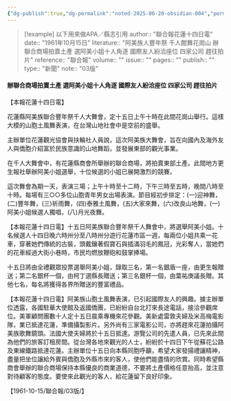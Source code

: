 ```yaml
---
{"dg-publish":true,"dg-permalink":"noted-2025-06-20-obsidian-004","permalink":"/noted-2025-06-20-obsidian-004/","title":"阿美族人豐年祭 千人酣舞花崗山 辦聯合商場拍賣土產 選阿美小姐十人角逐 國際友人紛洽座位 四家公司 趕往拍片","tags":["花蓮縣志"],"noteIcon":"3","created":"2025-06-20T10:54:04.313+08:00","updated":"2025-06-20T12:02:30.302+08:00"}
---
```



> [!example] 以下用來做APA／縣志引用
> 	author:: "聯合報花蓮十四日電"
> 	date:: "1961年10月15日"
> 	literature:: "阿美族人豐年祭 千人酣舞花崗山 辦聯合商場拍賣土產 選阿美小姐十人角逐 國際友人紛洽座位 四家公司 趕往拍片"
> 	reference:: "聯合報"
> 		volume:: ""
> 		issue:: ""
> 		pages:: ""
> 		publish:: ""
> 	type:: "新聞"	
> 		note:: "03版"


#### 辦聯合商場拍賣土產 選阿美小姐十人角逐 國際友人紛洽座位 四家公司 趕往拍片

【本報花蓮十四日電】

花蓮縣阿美族聯合豐年祭千人大舞會，定十五日上午十時在此間花崗山舉行。這樣大模的山胞土風舞表演，在台灣山地社會中是空前的盛舉。

主辦單位花蓮觀光協會與扶輪社人員說，這次阿美族大舞會，旨在向國內及海外友人與僑胞介紹富於民族意識的山地舞蹈，並發展東部的觀光事業。

在千人大舞會中，有花蓮縣商會所舉辦的聯合商場，將拍賣東部土產。此間地方更生報社舉辦阿美小姐選舉，十位候選的小姐已展開激烈的競賽。

這次舞會為期一天，表演三場；上午十時至十二時，下午三時至五時，晚間八時至十時。每場有三○○多位山胞青年男女出場表演。節目經初步排定：(一)迎神舞，(二)豐年舞，(三)祈雨舞，(四)泰雅土風舞，(五)大家來舞，(六)改良山地舞，(一)阿美小姐候選人獨唱，(八)月光夜舞。

【本報花蓮十四日電】十五日阿美族聯合豐年祭千人舞會中，將選舉阿美小姐。十名候選人十四日晚六時卅分至八時卅分遊行花蓮市區一週，每兩位小姐共乘一花車，穿著她們傳統的古裝，頭戴鑲著假寶石與插滿羽毛的鳳冠，光彩奪人，當她們的花車經過大街小巷時，市民均燃放鞭砲和鼓掌捧場。

十五日將由全禮觀眾投票選舉阿美小姐，錄取三名，第一名銀盾一座，由更生報贈送；第二名銀杯一個，由柯丁選縣長贈送；第三名銀杯一個，由葉祐庚議長贈。其他七名，每名將獲得各界所贈送的豐富禮品。

【本報花蓮十四日電】阿美族山胞土風舞表演，已引起國際友人的興趣。據主辦單位透露，各國駐華大使館及返國僑團，已紛紛自台北打來長途電話，接洽參觀席位。美軍顧問團數十人定十五日晨乘專機來花參觀。美新處雷敦夫婦及米高梅電影隊，業已抵達花蓮，準備攝製影片。另外尚有三家電影公司，亦將趕來花蓮拍攝阿美族歌舞鏡頭。法國大使夫婦將於十五日抵達。游覽公司的先遣人員，已先來此間為他們的旅客訂租房間。從台灣各地來觀光的人士，紛紛於十四日下午從蘇花公路及東線鐵路抵達花蓮。主辦單位十五日向本縣同胞呼籲，希望大家發揚禮讓精神，盡量把坐位讓給外賓與僑胞及外縣市來的客人，使他們能盡情的欣賞。同時希望縣商會舉辦的聯合商場保持本縣優良的商業道德，不要將土產價格任意抬高，並注意對待顧客的態度。要使來此觀光的客人，給花蓮留下良好印象。

【1961-10-15/聯合報/03版/】